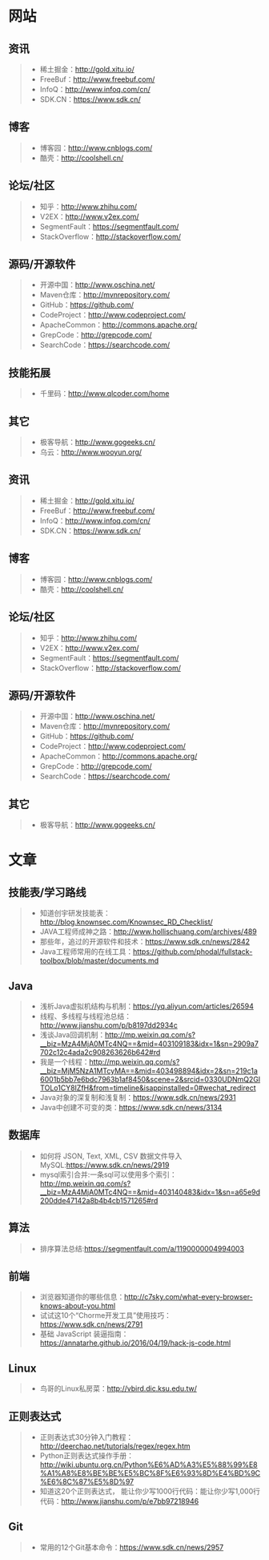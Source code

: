 # 网站  

## 资讯  
>* 稀土掘金：http://gold.xitu.io/  
>* FreeBuf：http://www.freebuf.com/  
>* InfoQ：http://www.infoq.com/cn/  
>* SDK.CN：https://www.sdk.cn/  

## 博客  
>* 博客园：http://www.cnblogs.com/  
>* 酷壳：http://coolshell.cn/    

## 论坛/社区  
>* 知乎：http://www.zhihu.com/
>* V2EX：http://www.v2ex.com/
>* SegmentFault：https://segmentfault.com/  
>* StackOverflow：http://stackoverflow.com/  

## 源码/开源软件  
>* 开源中国：http://www.oschina.net/  
>* Maven仓库：http://mvnrepository.com/  
>* GitHub：https://github.com/  
>* CodeProject：http://www.codeproject.com/  
>* ApacheCommon：http://commons.apache.org/  
>* GrepCode：http://grepcode.com/  
>* SearchCode：https://searchcode.com/

## 技能拓展
>* 千里码：http://www.qlcoder.com/home  

## 其它  
>* 极客导航：http://www.gogeeks.cn/  
>* 乌云：http://www.wooyun.org/  

## 资讯  
>* 稀土掘金：http://gold.xitu.io/  
>* FreeBuf：http://www.freebuf.com/  
>* InfoQ：http://www.infoq.com/cn/  
>* SDK.CN：https://www.sdk.cn/  

## 博客  
>* 博客园：http://www.cnblogs.com/  
>* 酷壳：http://coolshell.cn/  

## 论坛/社区  
>* 知乎：http://www.zhihu.com/
>* V2EX：http://www.v2ex.com/
>* SegmentFault：https://segmentfault.com/  
>* StackOverflow：http://stackoverflow.com/  

## 源码/开源软件  
>* 开源中国：http://www.oschina.net/  
>* Maven仓库：http://mvnrepository.com/  
>* GitHub：https://github.com/  
>* CodeProject：http://www.codeproject.com/  
>* ApacheCommon：http://commons.apache.org/  
>* GrepCode：http://grepcode.com/  
>* SearchCode：https://searchcode.com/

## 其它  
>* 极客导航：http://www.gogeeks.cn/  

# 文章  

## 技能表/学习路线  
>* 知道创宇研发技能表：http://blog.knownsec.com/Knownsec_RD_Checklist/
>* JAVA工程师成神之路：http://www.hollischuang.com/archives/489  
>* 那些年，追过的开源软件和技术：https://www.sdk.cn/news/2842  
>* Java工程师常用的在线工具：https://github.com/phodal/fullstack-toolbox/blob/master/documents.md  

## Java  
>* 浅析Java虚拟机结构与机制：https://yq.aliyun.com/articles/26594  
>* 线程、多线程与线程池总结：http://www.jianshu.com/p/b8197dd2934c  
>* 浅谈Java回调机制：http://mp.weixin.qq.com/s?__biz=MzA4MjA0MTc4NQ==&mid=403109183&idx=1&sn=2909a7702c12c4ada2c908263626b642#rd  
>* 我是一个线程：http://mp.weixin.qq.com/s?__biz=MjM5NzA1MTcyMA==&mid=403498894&idx=2&sn=219c1a6001b5bb7e6bdc7963b1af8450&scene=2&srcid=0330UDNmQ2GlTOLo1CY8IZfH&from=timeline&isappinstalled=0#wechat_redirect  
>* Java对象的深复制和浅复制：https://www.sdk.cn/news/2931  
>* Java中创建不可变的类：https://www.sdk.cn/news/3134  

## 数据库  
>* 如何将 JSON, Text, XML, CSV 数据文件导入 MySQL:https://www.sdk.cn/news/2919  
>* mysql索引合并:一条sql可以使用多个索引：http://mp.weixin.qq.com/s?__biz=MzA4MjA0MTc4NQ==&mid=403140483&idx=1&sn=a65e9d200dde47142a8b4b4cb1571265#rd  

## 算法 
>* 排序算法总结:https://segmentfault.com/a/1190000004994003  

## 前端  
>* 浏览器知道你的哪些信息：http://c7sky.com/what-every-browser-knows-about-you.html  
>* 试试这10个“Chorme开发工具”使用技巧：https://www.sdk.cn/news/2791  
>* 基础 JavaScript 装逼指南：https://annatarhe.github.io/2016/04/19/hack-js-code.html  

## Linux  
>* 鸟哥的Linux私房菜：http://vbird.dic.ksu.edu.tw/  

## 正则表达式  
>* 正则表达式30分钟入门教程：http://deerchao.net/tutorials/regex/regex.htm  
>* Python正则表达式操作手册：http://wiki.ubuntu.org.cn/Python%E6%AD%A3%E5%88%99%E8%A1%A8%E8%BE%BE%E5%BC%8F%E6%93%8D%E4%BD%9C%E6%8C%87%E5%8D%97  
>* 知道这20个正则表达式， 能让你少写1000行代码：能让你少写1,000行代码：http://www.jianshu.com/p/e7bb97218946  

## Git
>* 常用的12个Git基本命令：https://www.sdk.cn/news/2957  


